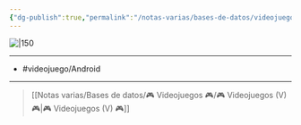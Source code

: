 ```yaml
---
{"dg-publish":true,"permalink":"/notas-varias/bases-de-datos/videojuegos/v-hill-climb-racing/"}
---
```



![|150](https://images.igdb.com/igdb/image/upload/t_cover_big/co69yv.jpg)

---

- #videojuego/Android 

---

> [[Notas varias/Bases de datos/🎮 Videojuegos 🎮/🎮 Videojuegos (V) 🎮\|🎮 Videojuegos (V) 🎮]]